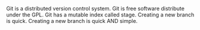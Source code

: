 Git is a distributed version control system.
Git is free software distribute under the GPL.
Git has a mutable index called stage.
Creating a new branch is quick.
Creating a new branch is quick AND simple.